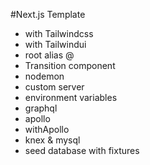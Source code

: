 #Next.js Template

- with Tailwindcss
- with Tailwindui
- root alias @
- Transition component
- nodemon
- custom server
- environment variables
- graphql
- apollo
- withApollo
- knex & mysql
- seed database with fixtures
